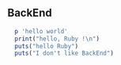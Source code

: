 ## BackEnd
``` ruby
  p 'hello world'
  print("hello, Ruby !\n")
  puts("hello Ruby")
  puts("I don't like BackEnd")
```
